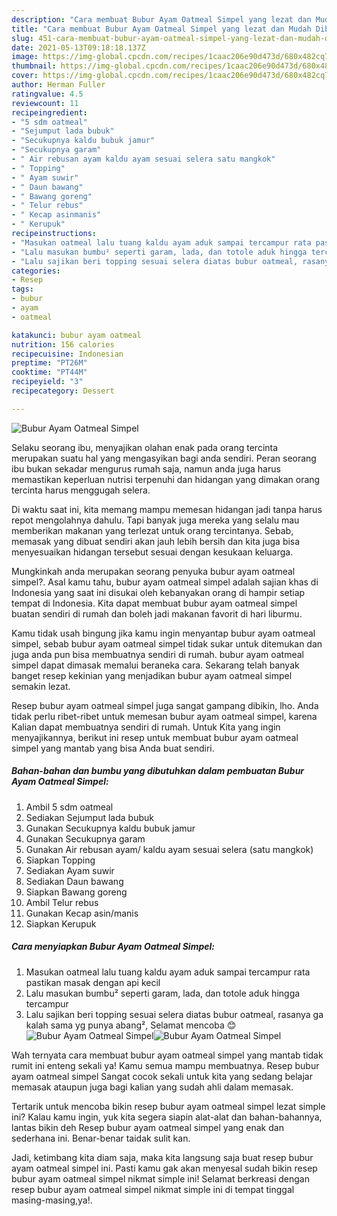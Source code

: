 ```yaml
---
description: "Cara membuat Bubur Ayam Oatmeal Simpel yang lezat dan Mudah Dibuat"
title: "Cara membuat Bubur Ayam Oatmeal Simpel yang lezat dan Mudah Dibuat"
slug: 451-cara-membuat-bubur-ayam-oatmeal-simpel-yang-lezat-dan-mudah-dibuat
date: 2021-05-13T09:18:18.137Z
image: https://img-global.cpcdn.com/recipes/1caac206e90d473d/680x482cq70/bubur-ayam-oatmeal-simpel-foto-resep-utama.jpg
thumbnail: https://img-global.cpcdn.com/recipes/1caac206e90d473d/680x482cq70/bubur-ayam-oatmeal-simpel-foto-resep-utama.jpg
cover: https://img-global.cpcdn.com/recipes/1caac206e90d473d/680x482cq70/bubur-ayam-oatmeal-simpel-foto-resep-utama.jpg
author: Herman Fuller
ratingvalue: 4.5
reviewcount: 11
recipeingredient:
- "5 sdm oatmeal"
- "Sejumput lada bubuk"
- "Secukupnya kaldu bubuk jamur"
- "Secukupnya garam"
- " Air rebusan ayam kaldu ayam sesuai selera satu mangkok"
- " Topping"
- " Ayam suwir"
- " Daun bawang"
- " Bawang goreng"
- " Telur rebus"
- " Kecap asinmanis"
- " Kerupuk"
recipeinstructions:
- "Masukan oatmeal lalu tuang kaldu ayam aduk sampai tercampur rata pastikan masak dengan api kecil"
- "Lalu masukan bumbu² seperti garam, lada, dan totole aduk hingga tercampur"
- "Lalu sajikan beri topping sesuai selera diatas bubur oatmeal, rasanya ga kalah sama yg punya abang², Selamat mencoba 😊"
categories:
- Resep
tags:
- bubur
- ayam
- oatmeal

katakunci: bubur ayam oatmeal 
nutrition: 156 calories
recipecuisine: Indonesian
preptime: "PT26M"
cooktime: "PT44M"
recipeyield: "3"
recipecategory: Dessert

---
```



![Bubur Ayam Oatmeal Simpel](https://img-global.cpcdn.com/recipes/1caac206e90d473d/680x482cq70/bubur-ayam-oatmeal-simpel-foto-resep-utama.jpg)

Selaku seorang ibu, menyajikan olahan enak pada orang tercinta merupakan suatu hal yang mengasyikan bagi anda sendiri. Peran seorang ibu bukan sekadar mengurus rumah saja, namun anda juga harus memastikan keperluan nutrisi terpenuhi dan hidangan yang dimakan orang tercinta harus menggugah selera.

Di waktu  saat ini, kita memang mampu memesan hidangan jadi tanpa harus repot mengolahnya dahulu. Tapi banyak juga mereka yang selalu mau memberikan makanan yang terlezat untuk orang tercintanya. Sebab, memasak yang dibuat sendiri akan jauh lebih bersih dan kita juga bisa menyesuaikan hidangan tersebut sesuai dengan kesukaan keluarga. 



Mungkinkah anda merupakan seorang penyuka bubur ayam oatmeal simpel?. Asal kamu tahu, bubur ayam oatmeal simpel adalah sajian khas di Indonesia yang saat ini disukai oleh kebanyakan orang di hampir setiap tempat di Indonesia. Kita dapat membuat bubur ayam oatmeal simpel buatan sendiri di rumah dan boleh jadi makanan favorit di hari liburmu.

Kamu tidak usah bingung jika kamu ingin menyantap bubur ayam oatmeal simpel, sebab bubur ayam oatmeal simpel tidak sukar untuk ditemukan dan juga anda pun bisa membuatnya sendiri di rumah. bubur ayam oatmeal simpel dapat dimasak memalui beraneka cara. Sekarang telah banyak banget resep kekinian yang menjadikan bubur ayam oatmeal simpel semakin lezat.

Resep bubur ayam oatmeal simpel juga sangat gampang dibikin, lho. Anda tidak perlu ribet-ribet untuk memesan bubur ayam oatmeal simpel, karena Kalian dapat membuatnya sendiri di rumah. Untuk Kita yang ingin menyajikannya, berikut ini resep untuk membuat bubur ayam oatmeal simpel yang mantab yang bisa Anda buat sendiri.

<!--inarticleads1-->

##### Bahan-bahan dan bumbu yang dibutuhkan dalam pembuatan Bubur Ayam Oatmeal Simpel:

1. Ambil 5 sdm oatmeal
1. Sediakan Sejumput lada bubuk
1. Gunakan Secukupnya kaldu bubuk jamur
1. Gunakan Secukupnya garam
1. Gunakan  Air rebusan ayam/ kaldu ayam sesuai selera (satu mangkok)
1. Siapkan  Topping
1. Sediakan  Ayam suwir
1. Sediakan  Daun bawang
1. Siapkan  Bawang goreng
1. Ambil  Telur rebus
1. Gunakan  Kecap asin/manis
1. Siapkan  Kerupuk




<!--inarticleads2-->

##### Cara menyiapkan Bubur Ayam Oatmeal Simpel:

1. Masukan oatmeal lalu tuang kaldu ayam aduk sampai tercampur rata pastikan masak dengan api kecil
1. Lalu masukan bumbu² seperti garam, lada, dan totole aduk hingga tercampur
1. Lalu sajikan beri topping sesuai selera diatas bubur oatmeal, rasanya ga kalah sama yg punya abang², Selamat mencoba 😊
<img src="//assets-global.cpcdn.com/assets/icons/button_play-2c75c40dde080a61004c1f40b05d8f140eaff45d7e9e6481dc71c63d2e7c4909.png" alt="Bubur Ayam Oatmeal Simpel"><img src="https://img-global.cpcdn.com/steps/5b3f9bee792b2f6e/160x128cq70/bubur-ayam-oatmeal-simpel-langkah-memasak-3-foto.jpg" alt="Bubur Ayam Oatmeal Simpel">



Wah ternyata cara membuat bubur ayam oatmeal simpel yang mantab tidak rumit ini enteng sekali ya! Kamu semua mampu membuatnya. Resep bubur ayam oatmeal simpel Sangat cocok sekali untuk kita yang sedang belajar memasak ataupun juga bagi kalian yang sudah ahli dalam memasak.

Tertarik untuk mencoba bikin resep bubur ayam oatmeal simpel lezat simple ini? Kalau kamu ingin, yuk kita segera siapin alat-alat dan bahan-bahannya, lantas bikin deh Resep bubur ayam oatmeal simpel yang enak dan sederhana ini. Benar-benar taidak sulit kan. 

Jadi, ketimbang kita diam saja, maka kita langsung saja buat resep bubur ayam oatmeal simpel ini. Pasti kamu gak akan menyesal sudah bikin resep bubur ayam oatmeal simpel nikmat simple ini! Selamat berkreasi dengan resep bubur ayam oatmeal simpel nikmat simple ini di tempat tinggal masing-masing,ya!.

